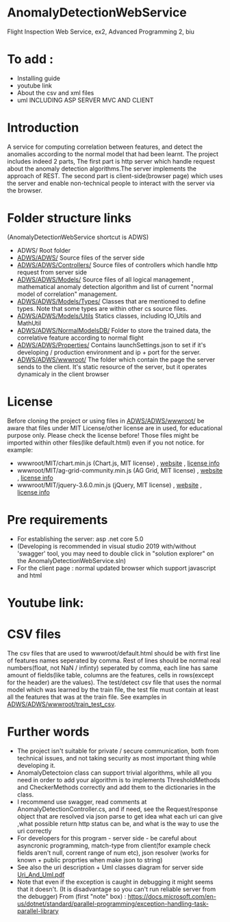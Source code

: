 # AnomalyDetectionWebService

Flight Inspection Web Service, ex2, Advanced Programming 2, biu

# To add :

 * Installing guide
 * youtube link
 * About the csv and xml files
 * uml INCLUDING ASP SERVER MVC AND CLIENT

# Introduction
A service for computing correlation between features, and detect the anomalies according to the normal model that had been learnt.
The project includes indeed 2 parts,
The first part is http server which handle request about the anomaly detection algorithms.The server implements the approach of REST.
The second part is client-side(browser page) which uses the server and enable non-technical people to interact with the server via the browser.

# Folder structure links
(AnomalyDetectionWebService shortcut is ADWS)
 * ADWS/      Root folder
 * [ADWS/ADWS/](AnomalyDetectionWebService/)  Source files of the server side
* [ADWS/ADWS/Controllers/](AnomalyDetectionWebService/Controllers/)  Source files of controllers which handle http request from server side
* [ADWS/ADWS/Models/](AnomalyDetectionWebService/Models/)  Source files of all logical management , mathematical anomaly detection algorithm and list of current "normal model of correlation" management.
* [ADWS/ADWS/Models/Types/](AnomalyDetectionWebService/Models/Types/)  Classes that are mentioned to define types. 
Note that some types are within other cs source files.
* [ADWS/ADWS/Models/Utils](AnomalyDetectionWebService/Models/Utils)  Statics classes, including IO_Utils and MathUtil
* [ADWS/ADWS/NormalModelsDB/](AnomalyDetectionWebService/NormalModelsDB/)   Folder to store the trained data, the correlative feature according to normal flight
* [ADWS/ADWS/Properties/](AnomalyDetectionWebService/Properties/)  Contains launchSettings.json to set if it's developing / production environment and ip + port for the server.
* [ADWS/ADWS/wwwroot/](AnomalyDetectionWebService/wwwroot/)  The folder which contain the page the server sends to the client. It's static resource of the server, but it operates dynamicaly in the client browser 

# License
Before cloning the project or using files in [ADWS/ADWS/wwwroot/](AnomalyDetectionWebService/wwwroot/) be aware that files under MIT License/other license are in used, for educational purpose only. Please check the license before! Those files might be imported within other files(like default.html) even if you not notice. for example:
* wwwroot/MIT/chart.min.js (Chart.js, MIT license) , [website](https://www.chartjs.org/) , [license info](https://www.chartjs.org/docs/latest/#license)
* wwwroot/MIT/ag-grid-community.min.js (AG Grid, MIT license) , [website](https://www.ag-grid.com/) , [license info](https://www.ag-grid.com/eula/AG-Grid-Community-License.html)
* wwwroot/MIT/jquery-3.6.0.min.js (jQuery, MIT license) , [website](https://jquery.org/) , [license info](https://jquery.org/license/)

# Pre requirements
* For establishing the server: asp .net core 5.0
* (Developing is recommended in visual studio 2019 with/without 'swagger' tool, you may need to double click in "solution explorer" on the AnomalyDetectionWebService.sln)
* For the client page : normal updated browser which support javascript and html

# Youtube link:

# CSV files
The csv files that are used to wwwroot/default.html should be with first line of features names seperated by comma. Rest of lines should be normal real numbers(float, not NaN / infinty) seperated by comma, each line has same amount of fields(like table, columns are the features, cells in rows(except for the header) are the values).
The test/detect csv file that uses the normal model which was learned by the train file, the test file must contain at least all the features that was at the train file.
See examples in [ADWS/ADWS/wwwroot/train_test_csv](AnomalyDetectionWebService/wwwroot/train_test_csv).

# Further words
* The project isn't suitable for private / secure communication, both from technical issues, and not taking security as most important thing while developing it.
* AnomalyDetectoion class can support trivial algorithms, while all you need in order to add your algorithm is to implements ThresholdMethods and CheckerMethods correctly and add them to the dictionaries in the class.
* I recommend use swagger, read comments at AnomalyDetectionController.cs, and if need, see the Request/response object that are resolved via json parse to get idea what each uri can give ,what possible return http status can be, and what is the way to use the uri correctly
* For developers for this program - server side - be careful about asyncronic programming, match-type from client(for example check fields aren't null, corrent range of num etc), json resolver (works for known + public proprties when make json to string)
* See also the uri description + Uml classes diagram for server side [Uri_And_Uml.pdf](Uri_And_Uml.pdf)
* Note that even if the exception is caught in debugging it might seems that it doesn't. (It is disadvantage so you can't 
run reliable server from the debugger)
From (first "note" box) : https://docs.microsoft.com/en-us/dotnet/standard/parallel-programming/exception-handling-task-parallel-library
